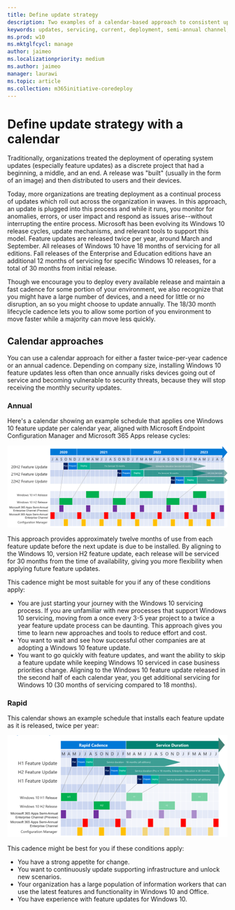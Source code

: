 ```yaml
---
title: Define update strategy
description: Two examples of a calendar-based approach to consistent update installation
keywords: updates, servicing, current, deployment, semi-annual channel, feature, quality, rings, tools
ms.prod: w10
ms.mktglfcycl: manage
author: jaimeo
ms.localizationpriority: medium
ms.author: jaimeo
manager: laurawi
ms.topic: article
ms.collection: m365initiative-coredeploy
---
```


# Define update strategy with a calendar

Traditionally, organizations treated the deployment of operating system updates (especially feature updates) as a discrete project that had a beginning, a middle, and an end. A release was "built" (usually in the form of an image) and then distributed to users and their devices.

Today, more organizations are treating deployment as a continual process of updates which roll out across the organization in waves. In this approach, an update is plugged into this process and while it runs, you monitor for anomalies, errors, or user impact and respond as issues arise--without interrupting the entire process. Microsoft has been evolving its Windows 10 release cycles, update mechanisms, and relevant tools to support this model. Feature updates are released twice per year, around March and September. All releases of Windows 10 have 18 months of servicing for all editions. Fall releases of the Enterprise and Education editions have an additional 12 months of servicing for specific Windows 10 releases, for a total of 30 months from initial release.

Though we encourage you to deploy every available release and maintain a fast cadence for some portion of your environment, we also recognize that you might have a large number of devices, and a need for little or no disruption, an so you might choose to update annually. The 18/30 month lifecycle cadence lets you to allow some portion of you environment to move faster while a majority can move less quickly.

## Calendar approaches
You can use a calendar approach for either a faster twice-per-year cadence or an annual cadence. Depending on company size, installing Windows 10 feature updates less often than once annually risks devices going out of service and becoming vulnerable to security threats, because they will stop receiving the monthly security updates.

### Annual
Here's a calendar showing an example schedule that applies one Windows 10 feature update per calendar year, aligned with Microsoft Endpoint Configuration Manager and Microsoft 365 Apps release cycles:

![Calendar showing an annual update cadence](images/annual-calendar.png)

This approach provides approximately twelve months of use from each feature update before the next update is due to be installed. By aligning to the Windows 10, version H2 feature update, each release will be serviced for 30 months from the time of availability, giving you more flexibility when applying future feature updates.

This cadence might be most suitable for you if any of these conditions apply:

- You are just starting your journey with the Windows 10 servicing process. If you are unfamiliar with new processes that support Windows 10 servicing, moving from a once every 3-5 year project to a twice a year feature update process can be daunting. This approach gives you time to learn new approaches and tools to reduce effort and cost.
- You want to wait and see how successful other companies are at adopting a Windows 10 feature update.
- You want to go quickly with feature updates, and want the ability to skip a feature update while keeping Windows 10 serviced in case business priorities change. Aligning to the Windows 10 feature update released in the second half of each calendar year, you get additional servicing for Windows 10 (30 months of servicing compared to 18 months).

### Rapid
This calendar shows an example schedule that installs each feature update as it is released, twice per year:

![Update calendar showing a faster update cadence](images/rapid-calendar.png)

This cadence might be best for you if these conditions apply:

- You have a strong appetite for change.
- You want to continuously update supporting infrastructure and unlock new scenarios.
- Your organization has a large population of information workers that can use the latest features and functionality in Windows 10 and Office.
- You have experience with feature updates for Windows 10.